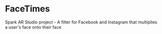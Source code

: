 # FaceTimes
Spark AR Studio project - A filter for Facebook and Instagram that multiplies a user's face onto their face
